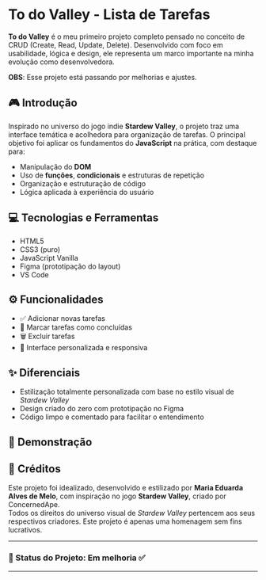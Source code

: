 # To do Valley - Lista de Tarefas

**To do Valley** é o meu primeiro projeto completo pensado no conceito de CRUD (Create, Read, Update, Delete). Desenvolvido com foco em usabilidade, lógica e design, ele representa um marco importante na minha evolução como desenvolvedora.

**OBS**: Esse projeto está passando por melhorias e ajustes. 

## 🎮 Introdução

Inspirado no universo do jogo indie **Stardew Valley**, o projeto traz uma interface temática e acolhedora para organização de tarefas. O principal objetivo foi aplicar os fundamentos do **JavaScript** na prática, com destaque para:

- Manipulação do **DOM**
- Uso de **funções**, **condicionais** e estruturas de repetição
- Organização e estruturação de código
- Lógica aplicada à experiência do usuário

## 💻 Tecnologias e Ferramentas

- HTML5
- CSS3 (puro)
- JavaScript Vanilla
- Figma (prototipação do layout)
- VS Code

## ⚙️ Funcionalidades

- ✅ Adicionar novas tarefas
- 📌 Marcar tarefas como concluídas
- 🗑️ Excluir tarefas
- 🎨 Interface personalizada e responsiva

## ✨ Diferenciais

- Estilização totalmente personalizada com base no estilo visual de *Stardew Valley*
- Design criado do zero com prototipação no Figma
- Código limpo e comentado para facilitar o entendimento

## 📸 Demonstração



## 🧠 Créditos

Este projeto foi idealizado, desenvolvido e estilizado por **Maria Eduarda Alves de Melo**, com inspiração no jogo **Stardew Valley**, criado por ConcernedApe.  
Todos os direitos do universo visual de *Stardew Valley* pertencem aos seus respectivos criadores. Este projeto é apenas uma homenagem sem fins lucrativos.

---

### 📁 Status do Projeto: Em melhoria ✅

---

